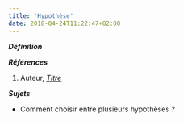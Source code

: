 ```yaml
---
title: 'Hypothèse'
date: 2018-04-24T11:22:47+02:00
---
```


***Définition*** 

>

***Références***

1. Auteur, <u>*Titre*</u>

***Sujets***

- Comment choisir entre plusieurs hypothèses ?
